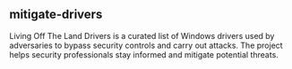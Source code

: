 ## mitigate-drivers

Living Off The Land Drivers is a curated list of Windows drivers used by adversaries to bypass security controls and carry out attacks. The project helps security professionals stay informed and mitigate potential threats.
